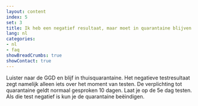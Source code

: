 ```yaml
---
layout: content
index: 5
set: 3
title: Ik heb een negatief resultaat, maar moet in quarantaine blijven van de GGD. Wat nu?
lang: nl
categories:
- nl
- faq
showBreadCrumbs: true
showContact: true
---
```

Luister naar de GGD en blijf in thuisquarantaine. Het negatieve testresultaat zegt namelijk alleen iets over het moment van testen. De verplichting tot quarantaine geldt normaal gesproken 10 dagen. Laat je op de 5e dag testen. Als die test negatief is kun je de quarantaine beëindigen.
